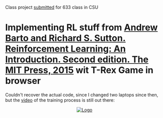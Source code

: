 Class project [submitted](https://drive.google.com/file/d/1Jb611T8DZr1AreRpRU-b2-4Xez0ZQBNM/view?usp=sharing) for 633 class in CSU

Implementing RL stuff from [Andrew Barto and Richard S. Sutton. Reinforcement Learning: An Introduction.
Second edition. The MIT Press, 2015](https://web.stanford.edu/class/psych209/Readings/SuttonBartoIPRLBook2ndEd.pdf) wit T-Rex Game in browser
=======

Couldn't recover the actual code, since I changed two laptops since then, but the [video](https://youtu.be/B6OjPTwZ6Qs?si=onMaMRP1V_2UUJT6) of the training process is still out there:

<p align="center">
  <a href="https://youtu.be/B6OjPTwZ6Qs?si=onMaMRP1V_2UUJT6">
    <img src="https://drive.google.com/file/d/1A_leurqMkw9PXyS6_ujxiSsuCZDXobnY/view?usp=sharing" alt="Logo">
</p>

